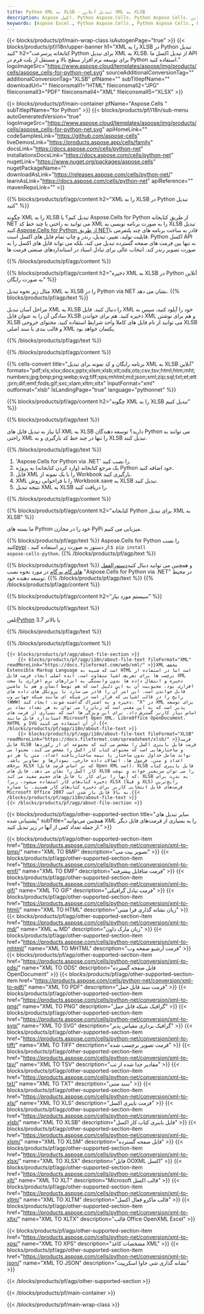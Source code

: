```yaml
---
title: Python XML به XLSB - تبدیل آنلاین XML به XLSB
description: Aspose اکسل. Python Aspose.Cells. Python Aspose Cells. رایگان آنلاین Python تبدیل XML به XLSB ذخیره فرمت. فرمت Python XML تا XLSB. XML را در XLSB Python ذخیره کنید.
keywords: [Aspose Excel., Python Aspose.Cells., Python Aspose Cells., Python XML to XLSB saveformat., Free Online XML to XLSB Python., Python Convert XML to XLSB]
---
```

{{< blocks/products/pf/main-wrap-class isAutogenPage="true" >}}
{{< blocks/products/pf/i18n/upper-banner h1="XML را به XLSB در Python تبدیل کنید" h2="کتابخانه پرسرعت Python برای تبدیل XML به XLSB. از تبدیل اکسل ما API برای توسعه نرم افزار سطح بالا و مستقل از پلت فرم در Python استفاده کنید." logoImageSrc="https://www.aspose.cloud/templates/aspose/img/products/cells/aspose_cells-for-python-net.svg" sourceAdditionalConversionTag="" additionalConversionTag="XLSB" pfName="" subTitlepfName="" downloadUrl="" fileiconsmall1="HTML" fileiconsmall2="JPG" fileiconsmall3="PDF" fileiconsmall4="XML" fileiconsmall5="XLSX" >}}

{{< blocks/products/pf/main-container pfName="Aspose.Cells " subTitlepfName="for Python" >}}
{{< blocks/products/pf/i18n/sub-menu autoGeneratedVersion="true" logoImageSrc="https://www.aspose.cloud/templates/aspose/img/products/cells/aspose_cells-for-python-net.svg" apiHomeLink="" codeSamplesLink="https://github.com/aspose-cells" liveDemosLink="https://products.aspose.app/cells/family" docsLink="https://docs.aspose.com/cells/python-net" installationsDocsLink="https://docs.aspose.com/cells/python-net" nugetLink="https://www.nuget.org/packages/aspose.cells" nugetPackageName="" downloadAsLink="https://releases.aspose.com/cells/python-net/" learnAsLink="https://docs.aspose.com/cells/python-net" apiReference="" mavenRepoLink="" >}}


{{% blocks/products/pf/agp/content h2="XML را به XLSB در Python تبدیل کنید" %}}

 چگونه XML را به XLSB تبدیل کنم؟ با Aspose.Cells for Python از طریق کتابخانه NET می توانید به راحتی با چند خط کد XML را به صورت برنامه نویسی به XLSB تبدیل کنید.[Aspose.Cells for Python از طریق NET](https://pypi.org/project/aspose-cells-python/)قادر به ساخت برنامه های چند پلتفرمی با قابلیت تولید، تغییر، تبدیل، رندر و چاپ تمام فایل های اکسل است. Python اکسل API نه تنها بین فرمت های صفحه گسترده تبدیل می کند، بلکه می تواند فایل های اکسل را به صورت تصویر رندر کند. انتخاب عالی برای تبادل اسناد در استانداردهای صنعتی فرمت ها

{{% /blocks/products/pf/agp/content %}}


{{% blocks/products/pf/agp/content h2="ذخیره XML به XLSB در Python آنلاین به صورت رایگان" %}}

مثال زیر نحوه تبدیل XML به XLSB را در Python via NET نشان می دهد.
{{% blocks/products/pf/agp/text %}}

مراحل آسان تبدیل XML به XLSB را دنبال کنید. فایل XML خود را آپلود کنید، سپس به سادگی آن را به عنوان فایل XLSB ذخیره کنید. هم برای خواندن XML و هم برای نوشتن XLSB می توانید از نام فایل های کاملا واجد شرایط استفاده کنید. محتوای خروجی XLSB و قالب بندی با سند اصلی XML یکسان خواهد بود.

{{% /blocks/products/pf/agp/text %}}

{{% /blocks/products/pf/agp/content %}}

{{% cells-convert title="برنامه رایگان و کد نمونه برای تبدیل XML به XLSB آنلاین" formats="pdf;xls;xlsx;docx;pptx;xlsm;xlsb;xlt;ods;ots;csv;tsv;html;htm;mht;numbers;jpg;bmp;png;webp;svg;tiff;xps;mhtml;md;json;xml;zip;sql;txt;et;ett;prn;dif;emf;fods;gif;sxc;xlam;xltm;xltx" InputFormat="xml" outformat="xlsb" IsLandingPage="true" language="pythonnet" %}}

{{% blocks/products/pf/agp/content h2="چگونه XML را به XLSB تبدیل کنیم" %}}

{{% blocks/products/pf/agp/text %}}

آیا نیاز به تبدیل فایل های XML به XLSB دارید؟ توسعه دهندگان Python می توانند به راحتی XML را تنها در چند خط کد بارگیری و به XLSB تبدیل کنند.

{{% /blocks/products/pf/agp/text %}}

1.  'Aspose.Cells for Python via .NET' را نصب کنید.
1.  یک مرجع کتابخانه (وارد کردن کتابخانه) به پروژه Python خود اضافه کنید.
1.  فایل XML را با یک نمونه از Workbook بارگیری کنید.
1.  XML را با فراخوانی روش Workbook.save به XLSB تبدیل کنید.
1.  نتیجه تبدیل XML به XLSB را دریافت کنید.

{{% /blocks/products/pf/agp/content %}}


{{% blocks/products/pf/agp/content h2="کتابخانه Python برای تبدیل XML به XLSB" %}}

ما بسته های Python خود را در مخازن PyPi میزبانی می کنیم.

{{% blocks/products/pf/agp/text %}}
Aspose.Cells for Python را نصب کنید<a href="https://pypi.org/project/aspose-cells-python/">pypi</a> ، از دستور به صورت زیر استفاده کنید:<code>$ pip install aspose-cells-python</code>.
{{% /blocks/products/pf/agp/text %}}

{{% blocks/products/pf/agp/text %}}
 و همچنین می توانید دنبال کنید[دستورالعمل های گام به گام](https://docs.aspose.com/cells/python-net/getting-started/) در مورد نحوه نصب "Aspose.Cells for Python via .NET" در محیط توسعه دهنده خود.
{{% /blocks/products/pf/agp/text %}}
{{% /blocks/products/pf/agp/content %}}

{{% blocks/products/pf/agp/content h2="سیستم مورد نیاز" %}}

{{% blocks/products/pf/agp/text %}}

 تلفن[Python](https://www.python.org/downloads/) 3.7 یا بالاتر
 
{{% /blocks/products/pf/agp/text %}}

{{% /blocks/products/pf/agp/content %}}

<!-- aboutfile Starts -->
    {{< blocks/products/pf/agp/about-file-section >}}
        {{< blocks/products/pf/agp/i18n/about-file-text fileFormat="XML" readMoreLink="https://docs.fileformat.com/web/xml/" >}}XML مخفف Extensible Markup Language است که شبیه به HTML است اما در استفاده از برچسب ها برای تعریف اشیا متفاوت است. ایده اصلی ایجاد فرمت فایل XML ذخیره و انتقال داده ها بدون وابستگی به ابزارهای نرم افزاری یا سخت افزاری بود. محبوبیت آن به این دلیل است که هم توسط انسان و هم با ماشین قابل خواندن است. این امر آن را قادر می سازد تا پروتکل های داده های رایج را در قالب اشیایی که قرار است در شبکه ای مانند شبکه جهانی وب (WWW) ذخیره و به اشتراک گذاشته شوند، ایجاد کند. "X" در XML برای توسعه پذیر است که به این معنی است که زبان را می توان به هر تعداد نماد بر اساس نیاز کاربر گسترش داد. برای این ویژگی ها است که بسیاری از فرمت های استاندارد فایل مانند Microsoft Open XML، LibreOffice OpenDocument، XHTML و SVG از آن استفاده می کنند.{{< /blocks/products/pf/agp/i18n/about-file-text >}}
        {{< blocks/products/pf/agp/i18n/about-file-text fileFormat="XLSB" readMoreLink="https://docs.fileformat.com/spreadsheet/xlsb/" >}}فرمت فایل XLSB فرمت فایل باینری اکسل را مشخص می کند که مجموعه ای از رکوردها و ساختارهایی است که محتوای کتاب کار اکسل را مشخص می کند. محتوا می تواند شامل جداول بدون ساختار یا نیمه ساختاریافته اعداد، متن یا هر دو اعداد و متن، فرمول ها، اتصالات داده خارجی، نمودارها و تصاویر باشد. برخلاف XLSX (که بر اساس فرمت فایل Open XML است)، XLSB فایل باینری کتاب کار اکسل را نشان می دهد. فایل های XLSB را می توان سریعتر خواند و نوشت که آنها را برای کار با فایل های حجیم مفید می کند. XLSB به ندرت برای ذخیره کتاب‌های کار استفاده می‌شود، زیرا XLSX (و قبلاً XLS) رایج‌ترین فرمت‌های فایل انتخابی کاربر برای ذخیره کتاب‌های کار هستند. با شماره Microsoft Office 2007 به بالا قابل باز شدن است.{{< /blocks/products/pf/agp/i18n/about-file-text >}}
    {{< /blocks/products/pf/agp/about-file-section >}}
<!-- aboutfile Ends -->

{{< blocks/products/pf/agp/other-supported-section title="سایر تبدیل های پشتیبانی شده" subTitle="همچنین می‌توانید XML را به بسیاری از فرمت‌های فایل دیگر از جمله تعداد کمی از آنها در زیر تبدیل کنید." >}}

{{< blocks/products/pf/agp/other-supported-section-item href="https://products.aspose.com/cells/python-net/conversion/xml-to-bmp/" name="XML TO BMP" description="تصویر بیت مپ" >}}
{{< blocks/products/pf/agp/other-supported-section-item href="https://products.aspose.com/cells/python-net/conversion/xml-to-emf/" name="XML TO EMF" description="فرمت متافایل پیشرفته" >}}
{{< blocks/products/pf/agp/other-supported-section-item href="https://products.aspose.com/cells/python-net/conversion/xml-to-gif/" name="XML TO GIF" description="فرمت تبادل گرافیکی" >}}
{{< blocks/products/pf/agp/other-supported-section-item href="https://products.aspose.com/cells/python-net/conversion/xml-to-html/" name="XML TO HTML" description="زبان نشانه گذاری فرا متنی" >}}
{{< blocks/products/pf/agp/other-supported-section-item href="https://products.aspose.com/cells/python-net/conversion/xml-to-md/" name="XML به MD" description="زبان مارک داون" >}}
{{< blocks/products/pf/agp/other-supported-section-item href="https://products.aspose.com/cells/python-net/conversion/xml-to-mhtml/" name="XML TO MHTML" description="فرمت آرشیو صفحه وب" >}}
{{< blocks/products/pf/agp/other-supported-section-item href="https://products.aspose.com/cells/python-net/conversion/xml-to-ods/" name="XML TO ODS" description="فایل صفحه گسترده OpenDocument" >}}
{{< blocks/products/pf/agp/other-supported-section-item href="https://products.aspose.com/cells/python-net/conversion/xml-to-pdf/" name="XML TO PDF" description="فرمت سند قابل حمل" >}}
{{< blocks/products/pf/agp/other-supported-section-item href="https://products.aspose.com/cells/python-net/conversion/xml-to-png/" name="XML TO PNG" description="گرافیک شبکه قابل حمل" >}}
{{< blocks/products/pf/agp/other-supported-section-item href="https://products.aspose.com/cells/python-net/conversion/xml-to-svg/" name="XML TO SVG" description="گرافیک برداری مقیاس پذیر" >}}
{{< blocks/products/pf/agp/other-supported-section-item href="https://products.aspose.com/cells/python-net/conversion/xml-to-tiff/" name="XML TO TIFF" description="فرمت تصویر برچسب شده" >}}
{{< blocks/products/pf/agp/other-supported-section-item href="https://products.aspose.com/cells/python-net/conversion/xml-to-tsv/" name="XML TO TSV" description="مقادیر جدا شده از تب" >}}
{{< blocks/products/pf/agp/other-supported-section-item href="https://products.aspose.com/cells/python-net/conversion/xml-to-txt/" name="XML TO TXT" description="سند متنی" >}}
{{< blocks/products/pf/agp/other-supported-section-item href="https://products.aspose.com/cells/python-net/conversion/xml-to-xls/" name="XML TO XLS" description="فرمت باینری اکسل" >}}
{{< blocks/products/pf/agp/other-supported-section-item href="https://products.aspose.com/cells/python-net/conversion/xml-to-xlsb/" name="XML TO XLSB" description="فایل باینری کتاب کار اکسل" >}}
{{< blocks/products/pf/agp/other-supported-section-item href="https://products.aspose.com/cells/python-net/conversion/xml-to-xlsm/" name="XML TO XLSM" description="فایل صفحه گسترده" >}}
{{< blocks/products/pf/agp/other-supported-section-item href="https://products.aspose.com/cells/python-net/conversion/xml-to-xlsx/" name="XML TO XLSX" description="فایل OOXML اکسل" >}}
{{< blocks/products/pf/agp/other-supported-section-item href="https://products.aspose.com/cells/python-net/conversion/xml-to-xlt/" name="XML TO XLT" description="Microsoft قالب اکسل" >}}
{{< blocks/products/pf/agp/other-supported-section-item href="https://products.aspose.com/cells/python-net/conversion/xml-to-xltm/" name="XML TO XLTM" description="قالب ماکرو فعال اکسل" >}}
{{< blocks/products/pf/agp/other-supported-section-item href="https://products.aspose.com/cells/python-net/conversion/xml-to-xltx/" name="XML TO XLTX" description="قالب Office OpenXML Excel" >}}

{{< blocks/products/pf/agp/other-supported-section-item href="https://products.aspose.com/cells/python-net/conversion/xml-to-xps/" name="XML TO XPS" description="مشخصات کاغذ XML" >}}
{{< blocks/products/pf/agp/other-supported-section-item href="https://products.aspose.com/cells/python-net/conversion/xml-to-json/" name="XML TO JSON" description="نشانه گذاری شی جاوا اسکریپت" >}}

{{< /blocks/products/pf/agp/other-supported-section >}}

{{< /blocks/products/pf/main-container >}}
    
{{< /blocks/products/pf/main-wrap-class >}}
